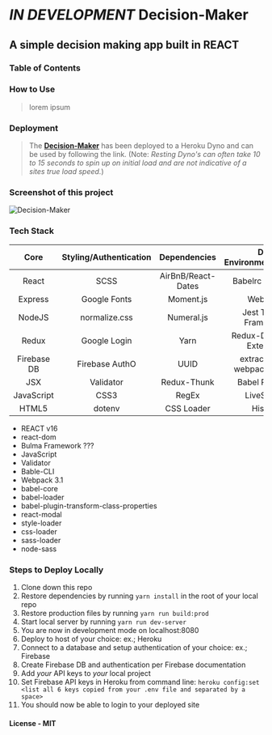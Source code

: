 # ***IN DEVELOPMENT*** Decision-Maker

## A simple decision making app built in REACT

### Table of Contents

### How to Use

>lorem ipsum

### Deployment

>The **[Decision-Maker](https://expense-XXXXager3.herokuapp.com/ "Decision-Maker")** has been deployed to a Heroku Dyno and can be used by following the link. (Note: *Resting Dyno's can often take 10 to 15 seconds to spin up on initial load and are not indicative of a sites true load speed.*)

### Screenshot of this project

![Decision-Maker](https://raw.github.com/captnwalker/expXXXXXager/master/screenshots/screenshot2.gif "Decision-Maker")

### Tech Stack

| Core | Styling/Authentication | Dependencies | Dev Environment/Testing
| :---: | :---: | :---: | :---: |
| React | SCSS | AirBnB/React-Dates | Babelrc Compiler
| Express | Google Fonts | Moment.js | WebPack
| NodeJS | normalize.css | Numeral.js | Jest Testing Framework
| Redux | Google Login | Yarn | Redux-Devtools-Extension
| Firebase DB | Firebase AuthO | UUID | extract-text-webpack-plugin
| JSX | Validator | Redux-Thunk | Babel Poly-Fill
| JavaScript | CSS3 | RegEx | LiveServer |
| HTML5 | dotenv | CSS Loader | History |

* REACT v16
* react-dom
* Bulma Framework ???
* JavaScript
* Validator
* Bable-CLI
* Webpack 3.1
* babel-core
* babel-loader
* babel-plugin-transform-class-properties
* react-modal
* style-loader
* css-loader
* sass-loader
* node-sass

### Steps to Deploy Locally

1. Clone down this repo
2. Restore dependencies by running `yarn install` in the root of your local repo
3. Restore production files by running `yarn run build:prod`
4. Start local server by running `yarn run dev-server`
5. You are now in development mode on localhost:8080
6. Deploy to host of your choice: ex.; Heroku
7. Connect to a database and setup authentication of your choice: ex.; Firebase
8. Create Firebase DB and authentication per Firebase documentation
9. Add *your* API keys to *your* local project
10. Set Firebase API keys in Heroku from command line: `heroku config:set <list all 6 keys copied from your .env file and separated by a space>`
11. You should now be able to login to your deployed site

#### License - MIT